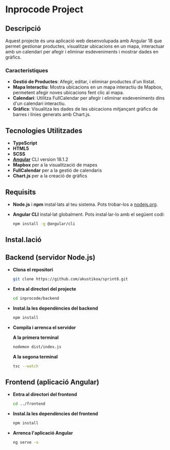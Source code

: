 # Inprocode Project

## Descripció

Aquest projecte és una aplicació web desenvolupada amb Angular 18 que permet gestionar productes, visualitzar ubicacions en un mapa, interactuar amb un calendari per afegir i eliminar esdeveniments i mostrar dades en gràfics.

### Característiques

- **Gestió de Productes**: Afegir, editar, i eliminar productes d'un llistat.
- **Mapa Interactiu**: Mostra ubicacions en un mapa interactiu de Mapbox, permetent afegir noves ubicacions fent clic al mapa.
- **Calendari**: Utilitza FullCalendar per afegir i eliminar esdeveniments dins d'un calendari interactiu.
- **Gràfics**: Visualitza les dades de les ubicacions mitjançant gràfics de barres i línies generats amb Chart.js.

## Tecnologies Utilitzades

- **TypeScript**
- **HTML5**
- **SCSS**
- **[Angular](https://angular.dev/installation)** CLI version 18.1.2
- **Mapbox** per a la visualització de mapes
- **FullCalendar** per a la gestió de calendaris
- **Chart.js** per a la creació de gràfics

## Requisits

- **Node.js** i **npm** instal·lats al teu sistema. Pots trobar-los a [nodejs.org](https://nodejs.org/en).
- **Angular CLI** instal·lat globalment. Pots instal·lar-lo amb el següent codi:

  ```bash
  npm install -g @angular/cli
  ```

## Instal.lació

## Backend (servidor Node.js)

- **Clona el repositori**

  ```bash
  git clone https://github.com/akustikoa/sprint8.git

  ```

- **Entra al directori del projecte**

  ```bash
  cd inprocode/backend

  ```

- **Instal.la les dependències del backend**

  ```bash
  npm install

  ```

- **Compila i arrenca el servidor**
 
  **A la primera terminal**

  ```bash
  nodemon dist/index.js
  ```

  **A la segona terminal**

  ```bash
  tsc --watch
  ```

## Frontend (aplicació Angular)

- **Entra al directori del frontend**

  ```bash
  cd ../frontend
  ```

- **Instal.la les dependències del frontend**

  ```bash
  npm install
  ```

- **Arrenca l'aplicació Angular**

  ```bash
  ng serve -o
  ```
